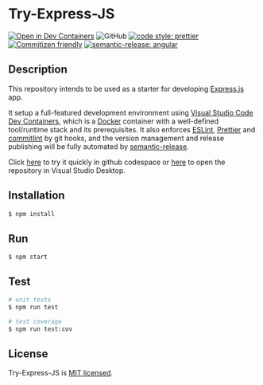 # Try-Express-JS

[![Open in Dev Containers](https://img.shields.io/static/v1?label=Dev%20Containers&message=Open&color=blue&logo=visualstudiocode)](https://vscode.dev/redirect?url=vscode://ms-vscode-remote.remote-containers/cloneInVolume?url=https://github.com/yongluylu/try-express-js)
![GitHub](https://img.shields.io/github/license/chiayungluk/try-node-nest)
[![code style: prettier](https://img.shields.io/badge/code_style-prettier-ff69b4.svg?style=flat)](https://github.com/prettier/prettier)
[![Commitizen friendly](https://img.shields.io/badge/commitizen-friendly-brightgreen.svg)](http://commitizen.github.io/cz-cli/)
[![semantic-release: angular](https://img.shields.io/badge/semantic--release-angular-e10079?logo=semantic-release)](https://github.com/semantic-release/semantic-release)


## Description

This repository intends to be used as a starter for developing
<a href="https://expressjs.com/" target="_blank">Express.js</a> app.

It setup a full-featured development environment using <a href="https://code.visualstudio.com/docs/devcontainers/containers" target="_blank">Visual Studio Code Dev Containers</a>, which is a <a href="https://www.docker.com" target="_blank">Docker</a> container with a well-defined tool/runtime stack and its prerequisites. It also enforces 
<a href="https://eslint.org" target="_blank">ESLint</a>,
<a href="https://eslint.org" target="_blank">Prettier</a> and
<a href="https://commitlint.js.org/#/" target="_blank">commitlint</a> by git hooks, and the version management and release publishing will be fully automated by <a href="https://semantic-release.gitbook.io/semantic-release/" target="_blank">semantic-release</a>.

Click [here](https://github.com/codespaces/new?template_repository=yongluylu/try-express-js) to try it quickly in github codespace or [here](https://vscode.dev/redirect?url=vscode://ms-vscode-remote.remote-containers/cloneInVolume?url=https://github.com/yongluylu/try-express-js) to open the repository in Visual Studio Desktop.

## Installation

```bash
$ npm install
```

## Run

```
$ npm start
```

## Test

```bash
# unit tests
$ npm run test

# test coverage
$ npm run test:cov
```

## License

Try-Express-JS is [MIT licensed](LICENSE).
